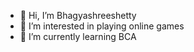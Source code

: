 - 👋 Hi, I’m Bhagyashreeshetty
- 👀 I’m interested in playing online games
- 🌱 I’m currently learning BCA
<!---
Bhagyashreeshetty/Bhagyashreeshetty is a ✨ special ✨ repository because its `README.md` (this file) appears on your GitHub profile.
You can click the Preview link to take a look at your changes.
--->
